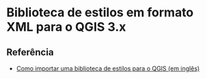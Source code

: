 # Biblioteca de estilos em formato XML para o QGIS 3.x

## Referência
- [Como importar uma biblioteca de estilos para o QGIS (em inglês)](https://docs.qgis.org/3.22/en/docs/user_manual/style_library/style_manager.html#importing-items)